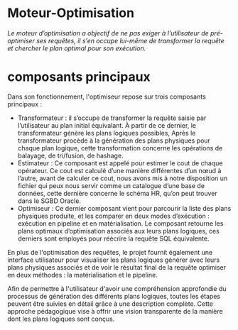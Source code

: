 # Moteur-Optimisation

###### Le moteur d’optimisation a objectif de ne pas exiger à l’utilisateur de pré-optimiser ses requêtes, il s’en occupe lui-même de transformer la requête et chercher le plan optimal pour son exécution.

# composants principaux

Dans son fonctionnement, l'optimiseur repose sur trois composants principaux :

- Transformateur :  il s’occupe de transformer la requête saisie par l’utilisateur au plan initial équivalant. À partir de ce dernier, le transformateur génère les plans logiques possibles, Après le transformateur procède à la génération des plans physiques pour chaque plan logique, cette transformation concerne les opérations de balayage, de tri/fusion, de hashage.
- Estimateur : Ce composant est appelé pour estimer le cout de chaque opérateur. Ce cout est calculé d’une manière différentes d’un nœud à l’autre, avant de calculer ce cout, nous avons mis à notre disposition un fichier qui peux nous servir comme un catalogue d’une base de données, cette dernière concerne le schéma HR, qu’on peut trouver dans le SGBD Oracle.
- Optimiseur : Ce dernier composant vient pour parcourir la liste des plans physiques produite, et les
comparer en deux modes d’exécution : exécution en pipeline et en matérialisation. Le composant retourne les plans optimaux d’optimisation associés aux leurs plans logiques, ces derniers sont employés pour réécrire la requête SQL équivalente.


En plus de l'optimisation des requêtes, le projet fournit également une interface utilisateur
pour visualiser les plans logiques générer avec leurs plans physiques associés et de voir le résultat final
de la requête optimiser en deux méthodes : la matérialisation et le pipeline.

Afin de permettre à l'utilisateur d'avoir une compréhension approfondie du processus de génération des différents plans logiques, toutes les étapes peuvent être suivies en détail grâce à une description complète. Cette approche pédagogique vise à offrir une vision transparente de la manière dont les plans logiques sont conçus.
